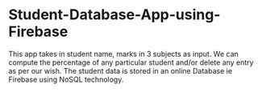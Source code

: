 # Student-Database-App-using-Firebase
This app takes in student name, marks in 3 subjects as input. We can compute the percentage of any particular student and/or delete any entry as per our wish.
The student data is stored in an online Database ie Firebase using NoSQL technology.
